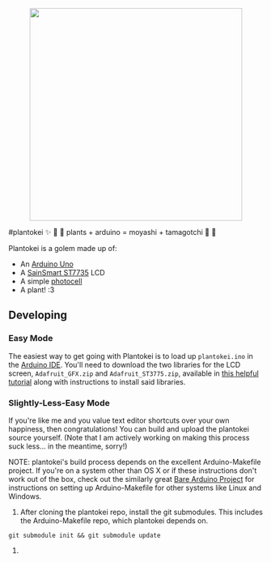 <p align="center">
  <img width=420 src="https://pbs.twimg.com/media/Ce-ti2uUAAAjRpa.jpg:large">
</p>

#plantokei
:sparkles: :floppy_disk: :herb: plants + arduino = moyashi + tamagotchi :herb: :floppy_disk:

Plantokei is a golem made up of:
- An [Arduino Uno](https://www.arduino.cc/en/Main/ArduinoBoardUno)
- A [SainSmart ST7735](http://www.sainsmart.com/sainsmart-1-8-spi-lcd-module-with-microsd-led-backlight-for-arduino-mega-atmel-atmega.html) LCD
- A simple [photocell](https://learn.adafruit.com/photocells/overview)
- A plant! :3

## Developing
### Easy Mode
The easiest way to get going with Plantokei is to load up `plantokei.ino` in the
[Arduino IDE](https://www.arduino.cc/en/Main/Software). You'll need to download
the two libraries for the LCD screen, `Adafruit_GFX.zip` and `Adafruit_ST3775.zip`, available in [this helpful tutorial](http://www.tweaking4all.com/hardware/arduino/sainsmart-arduino-color-display/) along with instructions to install said libraries.

### Slightly-Less-Easy Mode
If you're like me and you value text editor shortcuts over your own happiness,
then congratulations! You can build and upload the plantokei source yourself.
(Note that I am actively working on making this process suck less... in the meantime, sorry!)

NOTE: plantokei's build process depends on the excellent Arduino-Makefile project. If you're on a system other than OS X or if these instructions don't work out of the box, check out the similarly great [Bare Arduino Project](https://github.com/ladislas/Bare-Arduino-Project) for instructions on setting up Arduino-Makefile for other systems like Linux and Windows.

1. After cloning the plantokei repo, install the git submodules. This includes the
Arduino-Makefile repo, which plantokei depends on.

```
git submodule init && git submodule update
```

1.